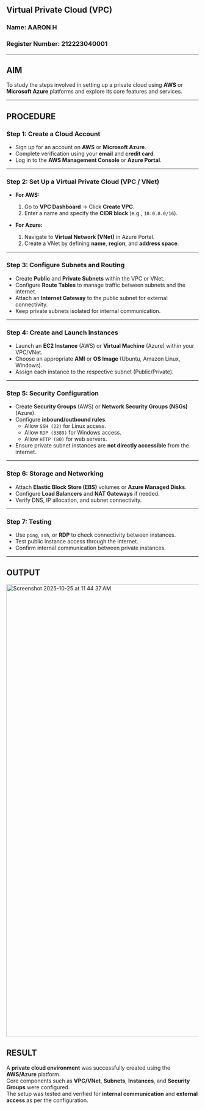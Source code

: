 ## Virtual Private Cloud (VPC)

### Name: AARON H

### Register Number: 212223040001

---

## AIM
To study the steps involved in setting up a private cloud using **AWS** or **Microsoft Azure** platforms and explore its core features and services.

---

## PROCEDURE

### **Step 1: Create a Cloud Account**
- Sign up for an account on **AWS** or **Microsoft Azure**.
- Complete verification using your **email** and **credit card**.
- Log in to the **AWS Management Console** or **Azure Portal**.

---

### **Step 2: Set Up a Virtual Private Cloud (VPC / VNet)**
- **For AWS:**
  1. Go to **VPC Dashboard** → Click **Create VPC**.
  2. Enter a name and specify the **CIDR block** (e.g., `10.0.0.0/16`).

- **For Azure:**
  1. Navigate to **Virtual Network (VNet)** in Azure Portal.
  2. Create a VNet by defining **name**, **region**, and **address space**.

---

### **Step 3: Configure Subnets and Routing**
- Create **Public** and **Private Subnets** within the VPC or VNet.
- Configure **Route Tables** to manage traffic between subnets and the internet.
- Attach an **Internet Gateway** to the public subnet for external connectivity.
- Keep private subnets isolated for internal communication.

---

### **Step 4: Create and Launch Instances**
- Launch an **EC2 Instance** (AWS) or **Virtual Machine** (Azure) within your VPC/VNet.
- Choose an appropriate **AMI** or **OS Image** (Ubuntu, Amazon Linux, Windows).
- Assign each instance to the respective subnet (Public/Private).

---

### **Step 5: Security Configuration**
- Create **Security Groups** (AWS) or **Network Security Groups (NSGs)** (Azure).
- Configure **inbound/outbound rules**:
  - Allow `SSH (22)` for Linux access.
  - Allow `RDP (3389)` for Windows access.
  - Allow `HTTP (80)` for web servers.
- Ensure private subnet instances are **not directly accessible** from the internet.

---

### **Step 6: Storage and Networking**
- Attach **Elastic Block Store (EBS)** volumes or **Azure Managed Disks**.
- Configure **Load Balancers** and **NAT Gateways** if needed.
- Verify DNS, IP allocation, and subnet connectivity.

---

### **Step 7: Testing**
- Use `ping`, `ssh`, or **RDP** to check connectivity between instances.
- Test public instance access through the internet.
- Confirm internal communication between private instances.

---

## OUTPUT

<img width="1912" height="1185" alt="Screenshot 2025-10-25 at 11 44 37 AM" src="https://github.com/user-attachments/assets/5fadc469-432b-4e69-a8fd-1967f2e2006c" />









## RESULT
A **private cloud environment** was successfully created using the **AWS/Azure** platform.  
Core components such as **VPC/VNet**, **Subnets**, **Instances**, and **Security Groups** were configured.  
The setup was tested and verified for **internal communication** and **external access** as per the configuration.
